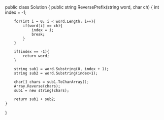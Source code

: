 public class Solution {
    public string ReversePrefix(string word, char ch) {
        int index = -1;
        
        for(int i = 0; i < word.Length; i++){
            if(word[i] == ch){
                index = i;
                break;
            }
        }
        
        if(index == -1){
            return word;
        }
        
        string sub1 = word.Substring(0, index + 1);
        string sub2 = word.Substring(index+1);
        
        char[] chars = sub1.ToCharArray();
        Array.Reverse(chars);
        sub1 = new string(chars);
        
        return sub1 + sub2;
    }
}
